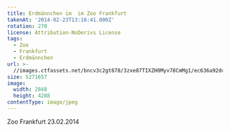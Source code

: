 ```yaml
---
title: Erdmännchen im  im Zoo Frankfurt
takenAt: '2014-02-23T13:16:41.000Z'
rotation: 270
license: Attribution-NoDerivs License
tags:
  - Zoo
  - Frankfurt
  - Erdmännchen
url: >-
  //images.ctfassets.net/bncv3c2gt878/3zxe87TIXZH0Myv78CmMg1/ec636a92dc8d348bfcb5861b4b96b8e7/erdmnnchen-im--im-zoo-frankfurt_12729671723_o
size: 5271657
image:
  width: 2848
  height: 4288
contentType: image/jpeg
---
```


Zoo Frankfurt 23.02.2014
